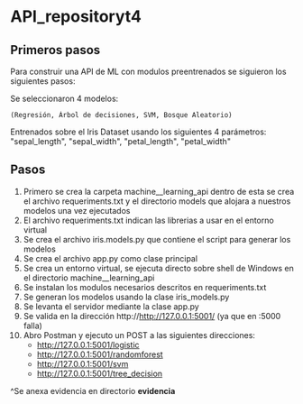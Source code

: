 # API_repositoryt4

## **Primeros pasos**
Para construir una API de ML con modulos preentrenados se siguieron los siguientes pasos:

Se seleccionaron 4 modelos:

    (Regresión, Árbol de decisiones, SVM, Bosque Aleatorio)

Entrenados sobre el Iris Dataset usando los siguientes 4 parámetros:
	"sepal_length",	"sepal_width",	"petal_length",	"petal_width"

## **Pasos**

1. Primero se crea la carpeta machine__learning_api dentro de esta se crea el archivo requeriments.txt y el directorio models que alojara a nuestros modelos una vez ejecutados
2. El archivo requeriments.txt indican las librerias a usar en el entorno virtual
3. Se crea el archivo iris.models.py que contiene el script para generar los modelos
4. Se crea el archivo app.py como clase principal
5. Se crea un entorno virtual, se ejecuta directo sobre shell de Windows en el directorio machine__learning_api
6. Se instalan los modulos necesarios descritos en requeriments.txt
7. Se generan los modelos usando la clase iris_models.py
8. Se levanta el servidor mediante la clase app.py
9. Se valida en la dirección http://http://127.0.0.1:5001/ (ya que en :5000 falla)
10. Abro Postman y ejecuto un POST a las siguientes direcciones:
   	- http://127.0.0.1:5001/logistic
   	- http://127.0.0.1:5001/randomforest
   	- http://127.0.0.1:5001/svm
   	- http://127.0.0.1:5001/tree_decision

^Se anexa evidencia en directorio **evidencia** 



